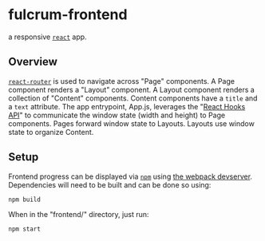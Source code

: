 # fulcrum-frontend
a responsive [`react`](https://reactjs.org/docs/getting-started.html) app.

## Overview

[`react-router`](https://reactrouter.com/) is used to navigate across "Page" components.
A Page component renders a "Layout" component.
A Layout component renders a collection of "Content" components.
Content components have a `title` and a `text` attribute.
The app entrypoint, App.js, leverages the "[React Hooks API](https://reactjs.org/docs/hooks-reference.html)" to communicate the window state (width and height) to Page components.
Pages forward window state to Layouts.
Layouts use window state to organize Content.

## Setup

Frontend progress can be displayed via [`npm`](https://www.npmjs.com/) using [the webpack devserver](https://webpack.js.org/configuration/dev-server/).
Dependencies will need to be built and can be done so using:
```
npm build
```
When in the "frontend/" directory, just run:
```
npm start
```

